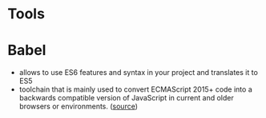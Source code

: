 Tools
======

# Babel

* allows to use ES6 features and syntax in your project and translates it to ES5
* toolchain that is mainly used to convert ECMAScript 2015+ code into a backwards compatible version of JavaScript in current and older browsers or environments. ([source](https://babeljs.io/docs/en/index.html)) 

